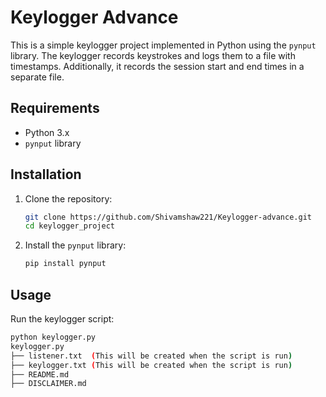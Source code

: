 # Keylogger Advance

This is a simple keylogger project implemented in Python using the `pynput` library. The keylogger records keystrokes and logs them to a file with timestamps. Additionally, it records the session start and end times in a separate file.

## Requirements

- Python 3.x
- `pynput` library

## Installation

1. Clone the repository:
    ```sh
    git clone https://github.com/Shivamshaw221/Keylogger-advance.git
    cd keylogger_project
    ```

2. Install the `pynput` library:
    ```sh
    pip install pynput
    ```

## Usage

Run the keylogger script:
```sh
python keylogger.py
keylogger.py
├── listener.txt  (This will be created when the script is run)
├── keylogger.txt (This will be created when the script is run)
├── README.md
├── DISCLAIMER.md
